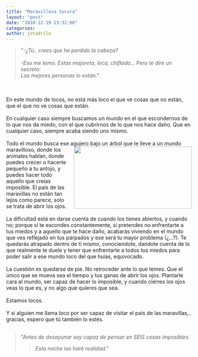 ```yaml
---
title: "Maravillosa locura"
layout: "post"
date: "2010-12-19 23:32:00"
categories:
author: jotadrilo
---
```


<div class="css-full-post-content js-full-post-content">
<span style="font-style:italic;"><blockquote>"-¿Tú.. crees que he perdido la cabeza?<br /><br />-Eso me temo. Estas majareta, loca, chiflada... Pero te dire un secreto: <br />Las mejores personas lo están."</blockquote></span><br /><br />En este mundo de locos, no está más loco el que ve cosas que no están, que el que no ve cosas que están.<br /><br />En cualquier caso siempre buscamos un mundo en el que escondernos de lo que nos da miedo, con el que cubrirnos de lo que nos hace daño. Que en cualquier caso, siempre acaba siendo uno mismo. <br /><br />Todo el mundo busca ese agujero bajo un árbol que le lleve a un mundo maravilloso, <a onblur="try {parent.deselectBloggerImageGracefully();} catch(e) {}" href="{{ site.baseurl }}/assets/images/a.jpg"><img style="float:right; margin:0 0 10px 10px;cursor:pointer; cursor:hand;width: 320px; height: 168px;" src="{{ site.baseurl }}/assets/images/a.jpg" border="0" alt=""id="BLOGGER_PHOTO_ID_5552553428684475106" /></a>donde los animales hablan, donde puedes crecer o hacerte pequeño a tu antojo, y puedes hacer todo aquello que creías imposible. El país de las maravillas no están tan lejos como parece, solo se trata de abrir los ojos.<br /><br />La dificultad está en darse cuenta de cuando los tienes abiertos, y cuando no; porque si te escondes constantemente, si pretendes no enfrentarte a tus miedos y a aquello que te hace daño, acabarás viviendo en el mundo que ves reflejado en tus párpados y ese será tu mayor problema (¿...?). Te quedarás atrapado dentro de tí mismo, conociendote, dandote cuenta de lo que realmente te duele y tener que enfrentarte a todos tus miedos para poder salir a ese mundo loco del que huias, equivocado.<br /><br />La cuestión es quedarse de pie. No retroceder ante lo que temes. Que el único que se mueva sea el tiempo y tus ganas de abrir los ojos. Plantarle cara al mundo, ser capaz de hacer lo imposible, y cuando cierres los ojos veas lo que es, y no algo que quieres que sea. <br /><br />Estamos locos.<br /><br />Y si alguien me llama loco por ser capaz de visitar el país de las maravillas,.. gracias, espero que tú también lo estés.<br /><br /><blockquote><span style="font-style:italic;">"Antes de desayunar soy capaz de pensar en SEIS cosas imposibles.<blockquote>Esta noche las haré realidad."</blockquote></span></blockquote>
</div>
